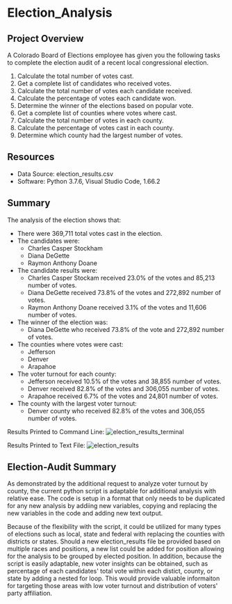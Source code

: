 # Election_Analysis

## Project Overview
A Colorado Board of Elections employee has given you the following tasks to complete the election audit of a recent local congressional election.

1. Calculate the total number of votes cast.
2. Get a complete list of candidates who received votes.
3. Calculate the total number of votes each candidate received.
4. Calculate the percentage of votes each candidate won.
5. Determine the winner of the elections based on popular vote.
6. Get a complete list of counties where votes where cast.
7. Calculate the total number of votes in each county.
8. Calculate the percentage of votes cast in each county.
9. Determine which county had the largest number of votes. 

## Resources
- Data Source: election_results.csv
- Software: Python 3.7.6, Visual Studio Code, 1.66.2

## Summary
The analysis of the election shows that:
- There were 369,711 total votes cast in the election.
- The candidates were:
  - Charles Casper Stockham
  - Diana DeGette
  - Raymon Anthony Doane
- The candidate results were:
  - Charles Casper Stockam received 23.0% of the votes and 85,213 number of votes.
  - Diana DeGette received 73.8% of the votes and 272,892 number of votes.
  - Raymon Anthony Doane received 3.1% of the votes and 11,606 number of votes.
- The winner of the election was:
  - Diana DeGette who received 73.8% of the vote and 272,892 number of votes.
- The counties where votes were cast:
  - Jefferson
  - Denver
  - Arapahoe
- The voter turnout for each county:
  - Jefferson received 10.5% of the votes and 38,855 number of votes.
  - Denver received 82.8% of the votes and 306,055 number of votes.
  - Arapahoe received 6.7% of the votes and 24,801 number of votes.
- The county with the largest voter turnout:
  - Denver county who received 82.8% of the votes and 306,055 number of votes.

Results Printed to Command Line:
![election_results_terminal](https://user-images.githubusercontent.com/87085239/166861160-2730b855-15db-47be-9c92-9428f0cfe42e.png)

Results Printed to Text File:
![election_results](https://user-images.githubusercontent.com/87085239/166860856-d7c7db2a-d029-437b-baec-c4ade1210592.png)


## Election-Audit Summary
As demonstrated by the additional request to analyze voter turnout by county, the current python script is adaptable for additional analysis with relative ease. The code is setup in a format that only needs to be duplicated for any new analysis by addiing new variables, copying and replacing the new variables in the code and adding new text output. 

Because of the flexibility with the script, it could be utilized for many types of elections such as local, state and federal with replacing the counties with districts or states. Should a new election_results file be provided based on multiple races and positions, a new list could be added for position allowing for the analysis to be grouped by elected position. In addition, because the script is easily adaptable, new voter insights can be obtained, such as percentage of each candidates' total vote within each distict, county, or state by adding a nested for loop. This would provide valuable informaiton for targeting those areas with low voter turnout and distribution of voters' party affiliation.




